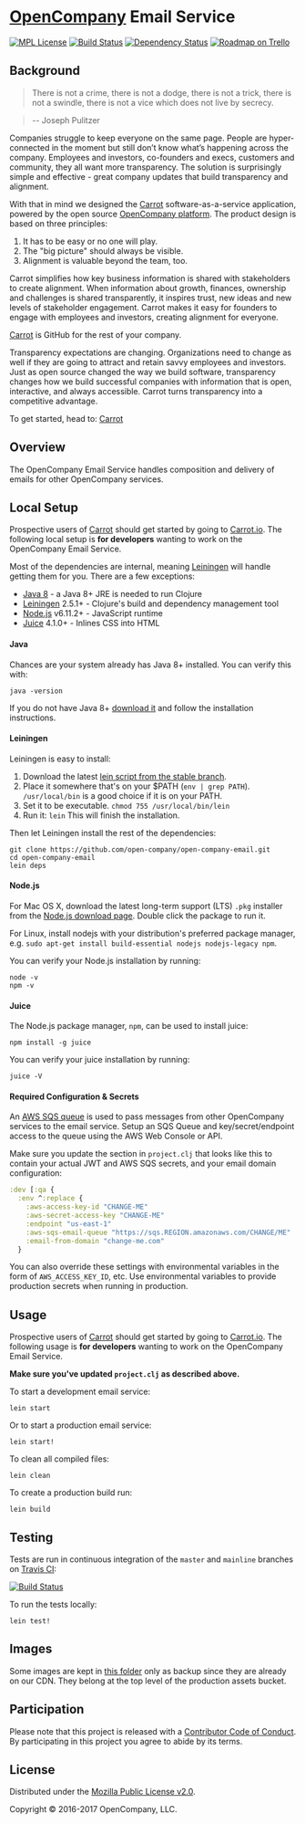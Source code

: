 # [OpenCompany](https://github.com/open-company) Email Service

[![MPL License](http://img.shields.io/badge/license-MPL-blue.svg?style=flat)](https://www.mozilla.org/MPL/2.0/)
[![Build Status](http://img.shields.io/travis/open-company/open-company-email.svg?style=flat)](https://travis-ci.org/open-company/open-company-email)
[![Dependency Status](https://www.versioneye.com/user/projects/592abf95a8a0560047cb14d3/badge.svg?style=flat)](https://www.versioneye.com/user/projects/592abf95a8a0560047cb14d3)
[![Roadmap on Trello](http://img.shields.io/badge/roadmap-trello-blue.svg?style=flat)](https://trello.com/b/3naVWHgZ/open-company-development)


## Background

> There is not a crime, there is not a dodge, there is not a trick, there is not a swindle, there is not a vice which does not live by secrecy.

> -- Joseph Pulitzer

Companies struggle to keep everyone on the same page. People are hyper-connected in the moment but still don’t know what’s happening across the company. Employees and investors, co-founders and execs, customers and community, they all want more transparency. The solution is surprisingly simple and effective - great company updates that build transparency and alignment.

With that in mind we designed the [Carrot](https://carrot.io/) software-as-a-service application, powered by the open source [OpenCompany platform](https://github.com/open-company). The product design is based on three principles:

1. It has to be easy or no one will play.
2. The "big picture" should always be visible.
3. Alignment is valuable beyond the team, too.

Carrot simplifies how key business information is shared with stakeholders to create alignment. When information about growth, finances, ownership and challenges is shared transparently, it inspires trust, new ideas and new levels of stakeholder engagement. Carrot makes it easy for founders to engage with employees and investors, creating alignment for everyone.

[Carrot](https://carrot.io/) is GitHub for the rest of your company.

Transparency expectations are changing. Organizations need to change as well if they are going to attract and retain savvy employees and investors. Just as open source changed the way we build software, transparency changes how we build successful companies with information that is open, interactive, and always accessible. Carrot turns transparency into a competitive advantage.

To get started, head to: [Carrot](https://carrot.io/)


## Overview

The OpenCompany Email Service handles composition and delivery of emails for other OpenCompany services.


## Local Setup

Prospective users of [Carrot](https://carrot.io/) should get started by going to [Carrot.io](https://carrot.io/). The following local setup is **for developers** wanting to work on the OpenCompany Email Service.

Most of the dependencies are internal, meaning [Leiningen](https://github.com/technomancy/leiningen) will handle getting them for you. There are a few exceptions:

* [Java 8](http://www.oracle.com/technetwork/java/javase/downloads/index.html) - a Java 8+ JRE is needed to run Clojure
* [Leiningen](https://github.com/technomancy/leiningen) 2.5.1+ - Clojure's build and dependency management tool
* [Node.js](https://nodejs.org/en/) v6.11.2+ - JavaScript runtime
* [Juice](https://github.com/Automattic/juice) 4.1.0+ - Inlines CSS into HTML

#### Java

Chances are your system already has Java 8+ installed. You can verify this with:

```console
java -version
```

If you do not have Java 8+ [download it](http://www.oracle.com/technetwork/java/javase/downloads/index.html) and follow the installation instructions.

#### Leiningen

Leiningen is easy to install:

1. Download the latest [lein script from the stable branch](https://raw.githubusercontent.com/technomancy/leiningen/stable/bin/lein).
1. Place it somewhere that's on your $PATH (`env | grep PATH`). `/usr/local/bin` is a good choice if it is on your PATH.
1. Set it to be executable. `chmod 755 /usr/local/bin/lein`
1. Run it: `lein` This will finish the installation.

Then let Leiningen install the rest of the dependencies:

```console
git clone https://github.com/open-company/open-company-email.git
cd open-company-email
lein deps
```

#### Node.js

For Mac OS X, download the latest long-term support (LTS) `.pkg` installer from the [Node.js download page](https://nodejs.org/en/download/). Double click the package to run it.

For Linux, install nodejs with your distribution's preferred package manager, e.g. `sudo apt-get install build-essential nodejs nodejs-legacy npm`.

You can verify your Node.js installation by running:

```console
node -v
npm -v
```

#### Juice

The Node.js package manager, `npm`, can be used to install juice:

```console
npm install -g juice
```

You can verify your juice installation by running:

```console
juice -V
```

#### Required Configuration & Secrets

An [AWS SQS queue](https://aws.amazon.com/sqs/) is used to pass messages from other OpenCompany services to the email service. Setup an SQS Queue and key/secret/endpoint access to the queue using the AWS Web Console or API.

Make sure you update the section in `project.clj` that looks like this to contain your actual JWT and AWS SQS secrets, and your email domain configuration:

```clojure
:dev [:qa {
  :env ^:replace {
    :aws-access-key-id "CHANGE-ME"
    :aws-secret-access-key "CHANGE-ME"
    :endpoint "us-east-1"
    :aws-sqs-email-queue "https://sqs.REGION.amazonaws.com/CHANGE/ME"
    :email-from-domain "change-me.com"
  }
```

You can also override these settings with environmental variables in the form of `AWS_ACCESS_KEY_ID`, etc. Use environmental variables to provide production secrets when running in production.


## Usage

Prospective users of [Carrot](https://carrot.io/) should get started by going to [Carrot.io](https://carrot.io/). The following usage is **for developers** wanting to work on the OpenCompany Email Service.

**Make sure you've updated `project.clj` as described above.**

To start a development email service:

```console
lein start
```

Or to start a production email service:

```console
lein start!
```

To clean all compiled files:

```console
lein clean
```

To create a production build run:

```console
lein build
```


## Testing

Tests are run in continuous integration of the `master` and `mainline` branches on [Travis CI](https://travis-ci.org/open-company/open-company-email):

[![Build Status](http://img.shields.io/travis/open-company/open-company-email.svg?style=flat)](https://travis-ci.org/open-company/open-company-email)

To run the tests locally:

```console
lein test!
```

## Images

Some images are kept in [this folder](dev-resources/images/) only as backup since they are already on our CDN. They belong at the top level of the production assets bucket.


## Participation

Please note that this project is released with a [Contributor Code of Conduct](https://github.com/open-company/open-company-email/blob/mainline/CODE-OF-CONDUCT.md). By participating in this project you agree to abide by its terms.


## License

Distributed under the [Mozilla Public License v2.0](http://www.mozilla.org/MPL/2.0/).

Copyright © 2016-2017 OpenCompany, LLC.
